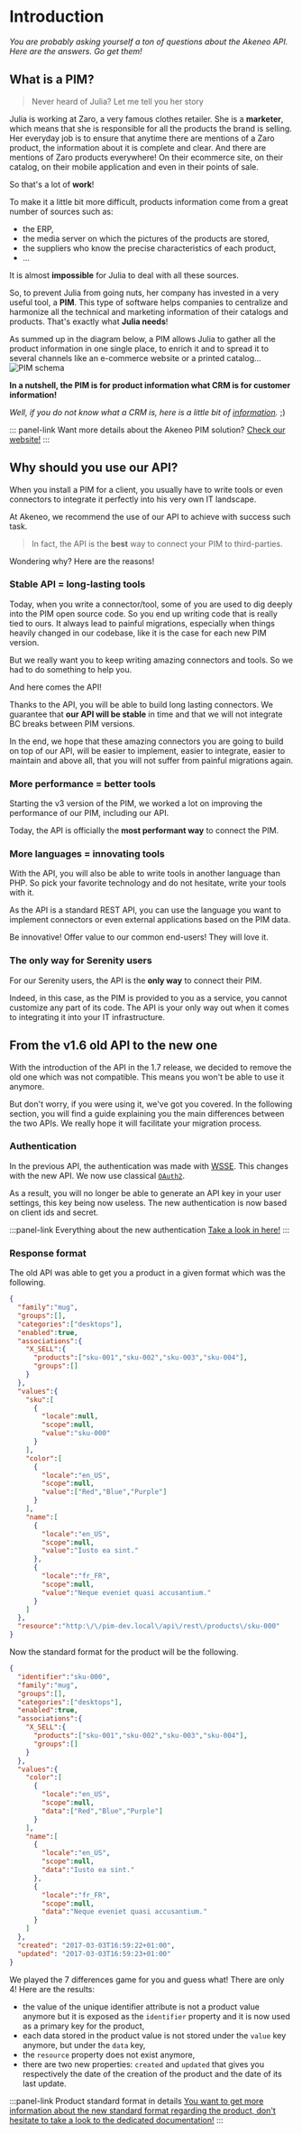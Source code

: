 # Introduction

_You are probably asking yourself a ton of questions about the Akeneo API. Here are the answers. Go get them!_

## What is a PIM?

> Never heard of Julia? Let me tell you her story

Julia is working at Zaro, a very famous clothes retailer. She is a __marketer__, which means that she is responsible for all the products the brand is selling. Her everyday job is to ensure that anytime there are mentions of a Zaro product, the information about it is complete and clear. And there are mentions of Zaro products everywhere! On their ecommerce site, on their catalog, on their mobile application and even in their points of sale.

So that's a lot of __work__!

To make it a little bit more difficult, products information come from a great number of sources such as:
 - the ERP,
 - the media server on which the pictures of the products are stored,
 - the suppliers who know the precise characteristics of each product,
 - ...

It is almost __impossible__ for Julia to deal with all these sources.

So, to prevent Julia from going nuts, her company has invested in a very useful tool, a __PIM__. This type of software helps companies to centralize and harmonize all the technical and marketing information of their catalogs and products. That's exactly what __Julia needs__!

As summed up in the diagram below, a PIM allows Julia to gather all the product information in one single place, to enrich it and to spread it to several channels like an e-commerce website or a printed catalog... 
![PIM schema](/img/rest-api/pim.png)

**In a nutshell, the PIM is for product information what CRM is for customer information!**

_Well, if you do not know what a CRM is, here is a little bit of [information](https://en.wikipedia.org/wiki/Customer_relationship_management)._ ;)

::: panel-link Want more details about the Akeneo PIM solution? [Check our website!](http://www.akeneo.com)
:::

## Why should you use our API?

When you install a PIM for a client, you usually have to write tools or even connectors to integrate it perfectly into his very own IT landscape. 

At Akeneo, we recommend the use of our API to achieve with success such task. 

> In fact, the API is the **best** way to connect your PIM to third-parties.

Wondering why? Here are the reasons!

### Stable API = long-lasting tools

Today, when you write a connector/tool, some of you are used to dig deeply into the PIM open source code. So you end up writing code that is really tied to ours. It always lead to painful migrations, especially when things heavily changed in our codebase, like it is the case for each new PIM version.

But we really want you to keep writing amazing connectors and tools. So we had to do something to help you.

And here comes the API!

Thanks to the API, you will be able to build long lasting connectors. We guarantee that **our API will be stable** in time and that we will not integrate BC breaks between PIM versions.

In the end, we hope that these amazing connectors you are going to build on top of our API, will be easier to implement, easier to integrate, easier to maintain and above all, that you will not suffer from painful migrations again.

### More performance = better tools

Starting the v3 version of the PIM, we worked a lot on improving the performance of our PIM, including our API.

Today, the API is officially the **most performant way** to connect the PIM.

### More languages = innovating tools

With the API, you will also be able to write tools in another language than PHP. So pick your favorite technology and do not hesitate, write your tools with it.

As the API is a standard REST API, you can use the language you want to implement connectors or even external applications based on the PIM data.

Be innovative! Offer value to our common end-users! They will love it.

### The only way for Serenity users

For our Serenity users, the API is the **only way** to connect their PIM. 

Indeed, in this case, as the PIM is provided to you as a service, you cannot customize any part of its code. The API is your only way out when it comes to integrating it into your IT infrastructure.


## From the v1.6 old API to the new one

With the introduction of the API in the 1.7 release, we decided to remove the old one which was not compatible. This means you won't be able to use it anymore.

But don't worry, if you were using it, we've got you covered. In the following section, you will find a guide explaining you the main differences between the two APIs. We really hope it will facilitate your migration process.

### Authentication

In the previous API, the authentication was made with [WSSE](https://en.wikipedia.org/wiki/WS-Security). This changes with the new API. We now use classical [`OAuth2`](https://oauth.net/2/).

As a result, you will no longer be able to generate an API key in your user settings, this key being now useless. The new authentication is now based on client ids and secret.

:::panel-link Everything about the new authentication [Take a look in here!](/documentation/security.html#authentication)
:::

### Response format

The old API was able to get you a product in a given format which was the following.

```json
{
  "family":"mug",
  "groups":[],
  "categories":["desktops"],
  "enabled":true,
  "associations":{
    "X_SELL":{
      "products":["sku-001","sku-002","sku-003","sku-004"],
      "groups":[]
    }
  },
  "values":{
    "sku":[
      {
        "locale":null,
        "scope":null,
        "value":"sku-000"
      }
    ],
    "color":[
      {
        "locale":"en_US",
        "scope":null,
        "value":["Red","Blue","Purple"]
      }
    ],
    "name":[
      {
        "locale":"en_US",
        "scope":null,
        "value":"Iusto ea sint."
      },
      {
        "locale":"fr_FR",
        "scope":null,
        "value":"Neque eveniet quasi accusantium."
      }
    ]
  },
  "resource":"http:\/\/pim-dev.local\/api\/rest\/products\/sku-000"
}
```

Now the standard format for the product will be the following.
```json
{
  "identifier":"sku-000",
  "family":"mug",
  "groups":[],
  "categories":["desktops"],
  "enabled":true,
  "associations":{
    "X_SELL":{
      "products":["sku-001","sku-002","sku-003","sku-004"],
      "groups":[]
    }
  },
  "values":{
    "color":[
      {
        "locale":"en_US",
        "scope":null,
        "data":["Red","Blue","Purple"]
      }
    ],
    "name":[
      {
        "locale":"en_US",
        "scope":null,
        "data":"Iusto ea sint."
      },
      {
        "locale":"fr_FR",
        "scope":null,
        "data":"Neque eveniet quasi accusantium."
      }
    ]
  },
  "created": "2017-03-03T16:59:22+01:00",
  "updated": "2017-03-03T16:59:23+01:00"
}
```

We played the 7 differences game for you and guess what! There are only 4! Here are the results:
 - the value of the unique identifier attribute is not a product value anymore but it is exposed as the `identifier` property and it is now used as a primary key for the product,
 - each data stored in the product value is not stored under the `value` key anymore, but under the `data` key,
 - the `resource` property does not exist anymore,
 - there are two new properties: `created` and `updated` that gives you respectively the date of the creation of the product and the date of its last update.

:::panel-link Product standard format in details [You want to get more information about the new standard format regarding the product, don't hesitate to take a look to the dedicated documentation!](/concepts/products.html#product)
:::
